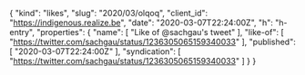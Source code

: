 {
  "kind": "likes",
  "slug": "2020/03/olqoq",
  "client_id": "https://indigenous.realize.be",
  "date": "2020-03-07T22:24:00Z",
  "h": "h-entry",
  "properties": {
    "name": [
      "Like of @sachgau's tweet"
    ],
    "like-of": [
      "https://twitter.com/sachgau/status/1236305065159340033"
    ],
    "published": [
      "2020-03-07T22:24:00Z"
    ],
    "syndication": [
      "https://twitter.com/sachgau/status/1236305065159340033"
    ]
  }
}
